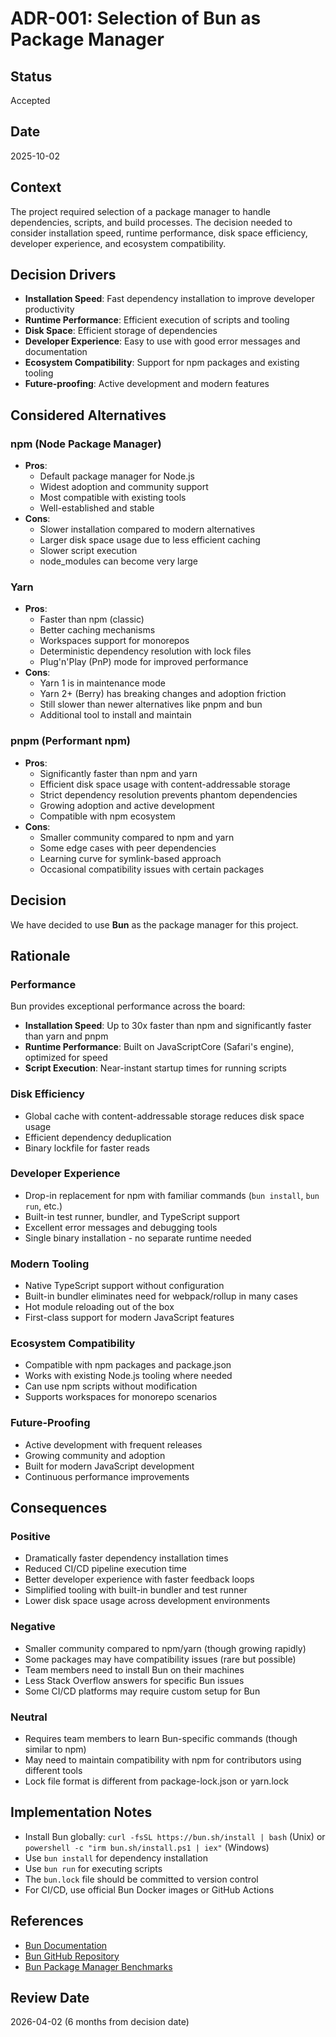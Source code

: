 # ADR-001: Selection of Bun as Package Manager

## Status
Accepted

## Date
2025-10-02

## Context
The project required selection of a package manager to handle dependencies, scripts, and build processes. The decision needed to consider installation speed, runtime performance, disk space efficiency, developer experience, and ecosystem compatibility.

## Decision Drivers
- **Installation Speed**: Fast dependency installation to improve developer productivity
- **Runtime Performance**: Efficient execution of scripts and tooling
- **Disk Space**: Efficient storage of dependencies
- **Developer Experience**: Easy to use with good error messages and documentation
- **Ecosystem Compatibility**: Support for npm packages and existing tooling
- **Future-proofing**: Active development and modern features

## Considered Alternatives

### npm (Node Package Manager)
- **Pros**:
  - Default package manager for Node.js
  - Widest adoption and community support
  - Most compatible with existing tools
  - Well-established and stable
- **Cons**:
  - Slower installation compared to modern alternatives
  - Larger disk space usage due to less efficient caching
  - Slower script execution
  - node_modules can become very large

### Yarn
- **Pros**:
  - Faster than npm (classic)
  - Better caching mechanisms
  - Workspaces support for monorepos
  - Deterministic dependency resolution with lock files
  - Plug'n'Play (PnP) mode for improved performance
- **Cons**:
  - Yarn 1 is in maintenance mode
  - Yarn 2+ (Berry) has breaking changes and adoption friction
  - Still slower than newer alternatives like pnpm and bun
  - Additional tool to install and maintain

### pnpm (Performant npm)
- **Pros**:
  - Significantly faster than npm and yarn
  - Efficient disk space usage with content-addressable storage
  - Strict dependency resolution prevents phantom dependencies
  - Growing adoption and active development
  - Compatible with npm ecosystem
- **Cons**:
  - Smaller community compared to npm and yarn
  - Some edge cases with peer dependencies
  - Learning curve for symlink-based approach
  - Occasional compatibility issues with certain packages

## Decision
We have decided to use **Bun** as the package manager for this project.

## Rationale

### Performance
Bun provides exceptional performance across the board:
- **Installation Speed**: Up to 30x faster than npm and significantly faster than yarn and pnpm
- **Runtime Performance**: Built on JavaScriptCore (Safari's engine), optimized for speed
- **Script Execution**: Near-instant startup times for running scripts

### Disk Efficiency
- Global cache with content-addressable storage reduces disk space usage
- Efficient dependency deduplication
- Binary lockfile for faster reads

### Developer Experience
- Drop-in replacement for npm with familiar commands (`bun install`, `bun run`, etc.)
- Built-in test runner, bundler, and TypeScript support
- Excellent error messages and debugging tools
- Single binary installation - no separate runtime needed

### Modern Tooling
- Native TypeScript support without configuration
- Built-in bundler eliminates need for webpack/rollup in many cases
- Hot module reloading out of the box
- First-class support for modern JavaScript features

### Ecosystem Compatibility
- Compatible with npm packages and package.json
- Works with existing Node.js tooling where needed
- Can use npm scripts without modification
- Supports workspaces for monorepo scenarios

### Future-Proofing
- Active development with frequent releases
- Growing community and adoption
- Built for modern JavaScript development
- Continuous performance improvements

## Consequences

### Positive
- Dramatically faster dependency installation times
- Reduced CI/CD pipeline execution time
- Better developer experience with faster feedback loops
- Simplified tooling with built-in bundler and test runner
- Lower disk space usage across development environments

### Negative
- Smaller community compared to npm/yarn (though growing rapidly)
- Some packages may have compatibility issues (rare but possible)
- Team members need to install Bun on their machines
- Less Stack Overflow answers for specific Bun issues
- Some CI/CD platforms may require custom setup for Bun

### Neutral
- Requires team members to learn Bun-specific commands (though similar to npm)
- May need to maintain compatibility with npm for contributors using different tools
- Lock file format is different from package-lock.json or yarn.lock

## Implementation Notes
- Install Bun globally: `curl -fsSL https://bun.sh/install | bash` (Unix) or `powershell -c "irm bun.sh/install.ps1 | iex"` (Windows)
- Use `bun install` for dependency installation
- Use `bun run` for executing scripts
- The `bun.lock` file should be committed to version control
- For CI/CD, use official Bun Docker images or GitHub Actions

## References
- [Bun Documentation](https://bun.sh/docs)
- [Bun GitHub Repository](https://github.com/oven-sh/bun)
- [Bun Package Manager Benchmarks](https://bun.sh/docs/cli/install)

## Review Date
2026-04-02 (6 months from decision date)
